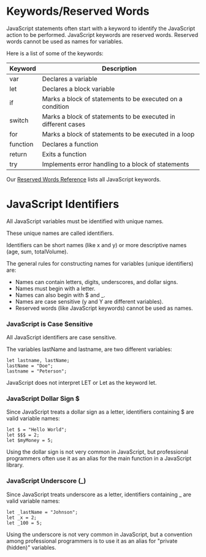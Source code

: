 # Keywords/Reserved Words

JavaScript statements often start with a keyword to identify the JavaScript action to be performed. JavaScript keywords are reserved words. Reserved words cannot be used as names for variables.

Here is a list of some of the keywords:

| Keyword  | Description                                                   |
| -------- | ------------------------------------------------------------- |
| var      | Declares a variable                                           |
| let      | Declares a block variable                                     |
| if       | Marks a block of statements to be executed on a condition     |
| switch   | Marks a block of statements to be executed in different cases |
| for      | Marks a block of statements to be executed in a loop          |
| function | Declares a function                                           |
| return   | Exits a function                                              |
| try      | Implements error handling to a block of statements            |

Our [Reserved Words Reference](https://www.w3schools.com/js/js_reserved.asp) lists all JavaScript keywords.

# JavaScript Identifiers

All JavaScript variables must be identified with unique names.

These unique names are called identifiers.

Identifiers can be short names (like x and y) or more descriptive names (age, sum, totalVolume).

The general rules for constructing names for variables (unique identifiers) are:

- Names can contain letters, digits, underscores, and dollar signs.
- Names must begin with a letter.
- Names can also begin with $ and \_.
- Names are case sensitive (y and Y are different variables).
- Reserved words (like JavaScript keywords) cannot be used as names.

### JavaScript is Case Sensitive

All JavaScript identifiers are case sensitive.

The variables lastName and lastname, are two different variables:

```JS
let lastname, lastName;
lastName = "Doe";
lastname = "Peterson";
```

JavaScript does not interpret LET or Let as the keyword let.

### JavaScript Dollar Sign $

Since JavaScript treats a dollar sign as a letter, identifiers containing $ are valid variable names:

```JS
let $ = "Hello World";
let $$$ = 2;
let $myMoney = 5;
```

Using the dollar sign is not very common in JavaScript, but professional programmers often use it as an alias for the main function in a JavaScript library.

### JavaScript Underscore (\_)

Since JavaScript treats underscore as a letter, identifiers containing \_ are valid variable names:

```JS
let _lastName = "Johnson";
let _x = 2;
let _100 = 5;
```

Using the underscore is not very common in JavaScript, but a convention among professional programmers is to use it as an alias for "private (hidden)" variables.
